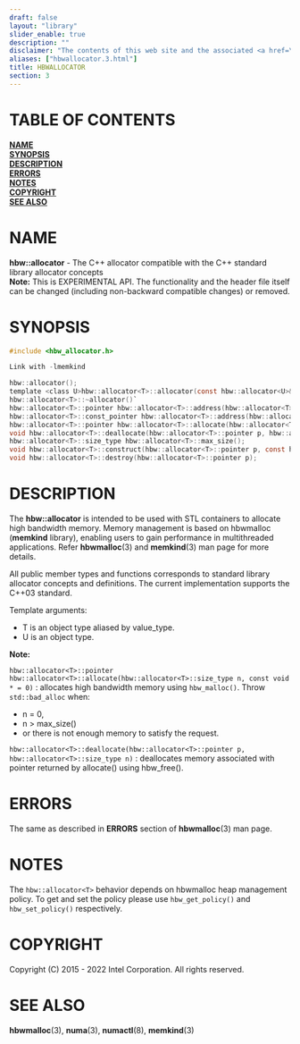 ```yaml
---
draft: false
layout: "library"
slider_enable: true
description: ""
disclaimer: "The contents of this web site and the associated <a href=\"https://github.com/memkind\">GitHub repositories</a> are BSD-licensed open source."
aliases: ["hbwallocator.3.html"]
title: HBWALLOCATOR
section: 3
---
```


[comment]: <> (SPDX-License-Identifier: BSD-2-Clause)
[comment]: <> (Copyright 2015-2022, Intel Corporation)

[comment]: <> (hbwallocator.3 -- man page for hbwallocator)

# TABLE OF CONTENTS #

[**NAME**](#name)\
[**SYNOPSIS**](#synopsis)\
[**DESCRIPTION**](#description)\
[**ERRORS**](#errors)\
[**NOTES**](#notes)\
[**COPYRIGHT**](#copyright)\
[**SEE ALSO**](#see-also)


# NAME #

**hbw::allocator<T>** - The C++ allocator compatible with the
C++ standard library allocator concepts\
**Note:** This is EXPERIMENTAL API. The functionality and the
header file itself can be changed (including non-backward
compatible changes) or removed.

# SYNOPSIS #

```c
#include <hbw_allocator.h>

Link with -lmemkind

hbw::allocator();
template <class U>hbw::allocator<T>::allocator(const hbw::allocator<U>&);
hbw::allocator<T>::~allocator()`
hbw::allocator<T>::pointer hbw::allocator<T>::address(hbw::allocator<T>::reference x);
hbw::allocator<T>::const_pointer hbw::allocator<T>::address(hbw::allocator<T>::const_reference x);
hbw::allocator<T>::pointer hbw::allocator<T>::allocate(hbw::allocator<T>::size_type n, const void * = 0);
void hbw::allocator<T>::deallocate(hbw::allocator<T>::pointer p, hbw::allocator<T>::size_type n);
hbw::allocator<T>::size_type hbw::allocator<T>::max_size();
void hbw::allocator<T>::construct(hbw::allocator<T>::pointer p, const hbw::allocator<T>::value_type& val);
void hbw::allocator<T>::destroy(hbw::allocator<T>::pointer p);
```

# DESCRIPTION #

The **hbw::allocator<T>** is intended to be used with STL
containers to allocate high bandwidth memory. Memory management
is based on hbwmalloc (**memkind** library), enabling users to
gain performance in multithreaded applications. Refer
**hbwmalloc**(3) and **memkind**(3) man page for more details.

All public member types and functions corresponds to standard
library allocator concepts and definitions. The current
implementation supports the C++03 standard.

Template arguments:

+ T is an object type aliased by value_type.
+ U is an object type.

**Note:**

`hbw::allocator<T>::pointer hbw::allocator<T>::allocate(hbw::allocator<T>::size_type n, const void * = 0)`
:   allocates high bandwidth memory using `hbw_malloc()`.
    Throw `std::bad_alloc` when:

+ n = 0,
+ n > max_size()
+ or there is not enough memory to satisfy the request.

`hbw::allocator<T>::deallocate(hbw::allocator<T>::pointer p, hbw::allocator<T>::size_type n)`
:   deallocates memory associated with pointer returned by
    allocate() using hbw_free().

# ERRORS #

The same as described in **ERRORS** section of **hbwmalloc**(3) man page.

# NOTES #

The `hbw::allocator<T>` behavior depends on hbwmalloc heap
management policy. To get and set the policy please use
`hbw_get_policy()` and `hbw_set_policy()` respectively.

# COPYRIGHT #

Copyright (C) 2015 - 2022 Intel Corporation. All rights reserved.

# SEE ALSO #

**hbwmalloc**(3), **numa**(3), **numactl**(8), **memkind**(3)
